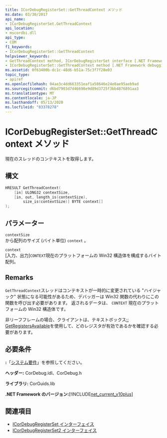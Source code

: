 ```yaml
---
title: ICorDebugRegisterSet::GetThreadContext メソッド
ms.date: 03/30/2017
api_name:
- ICorDebugRegisterSet.GetThreadContext
api_location:
- mscordbi.dll
api_type:
- COM
f1_keywords:
- ICorDebugRegisterSet::GetThreadContext
helpviewer_keywords:
- GetThreadContext method, ICorDebugRegisterSet interface [.NET Framework debugging]
- ICorDebugRegisterSet::GetThreadContext method [.NET Framework debugging]
ms.assetid: 0f63400b-dc1c-48d6-b51a-75c3f7f28e03
topic_type:
- apiref
ms.openlocfilehash: 04ae3c4dd663351eaf1a58646e24e8ae95aeb9ad
ms.sourcegitcommit: d6bd7903d7d46698e9d89d3725f3bb4876891aa3
ms.translationtype: MT
ms.contentlocale: ja-JP
ms.lasthandoff: 05/13/2020
ms.locfileid: "83378278"
---
```

# <a name="icordebugregistersetgetthreadcontext-method"></a>ICorDebugRegisterSet::GetThreadContext メソッド
現在のスレッドのコンテキストを取得します。  
  
## <a name="syntax"></a>構文  
  
```cpp  
HRESULT GetThreadContext(  
    [in] ULONG32 contextSize,  
    [in, out, length_is(contextSize),  
        size_is(contextSize)] BYTE context[]  
);  
```  
  
## <a name="parameters"></a>パラメーター  
 `contextSize`  
 から配列のサイズ (バイト単位) `context` 。  
  
 `context`  
 [入力、出力]`CONTEXT`現在のプラットフォームの Win32 構造体を構成するバイト配列。  
  
## <a name="remarks"></a>Remarks  
 `GetThreadContext`スレッドはコンテキストが一時的に変更されている "ハイジャック" 状態になる可能性があるため、デバッガーは Win32 関数の代わりにこの関数を呼び出す必要があります。 返されるデータは、 `CONTEXT` 現在のプラットフォームの Win32 構造体です。  
  
 非リーフフレームの場合、クライアントは、テキストボックス[:: GetRegistersAvailable](icordebugregisterset-getregistersavailable-method.md)を使用して、どのレジスタが有効であるかを確認する必要があります。  
  
## <a name="requirements"></a>必要条件  
 **:**「[システム要件](../../get-started/system-requirements.md)」を参照してください。  
  
 **ヘッダー:** CorDebug.idl、CorDebug.h  
  
 **ライブラリ:** CorGuids.lib  
  
 **.NET Framework のバージョン:**[!INCLUDE[net_current_v10plus](../../../../includes/net-current-v10plus-md.md)]  
  
## <a name="see-also"></a>関連項目

- [ICorDebugRegisterSet インターフェイス](icordebugregisterset-interface.md)
- [ICorDebugRegisterSet2 インターフェイス](icordebugregisterset2-interface.md)
